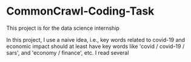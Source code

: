 # CommonCrawl-Coding-Task
This project is for the data science internship

In this project, I use a naive idea, i.e., key words related to covid-19 and economic impact should at least have key words like 'covid / covid-19 / sars', and 'economy / finance', etc. I read several 

